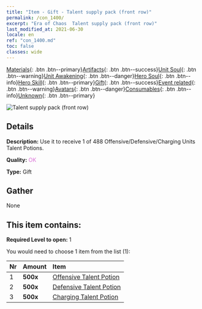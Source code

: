 ```yaml
---
title: "Item - Gift - Talent supply pack (front row)"
permalink: /con_1400/
excerpt: "Era of Chaos  Talent supply pack (front row)"
last_modified_at: 2021-06-30
locale: en
ref: "con_1400.md"
toc: false
classes: wide
---
```

 [Materials](/Items/){: .btn .btn--primary}[Artifacts](/Items/Artifacts/){: .btn .btn--success}[Unit Soul](/Items/UnitSoul/){: .btn .btn--warning}[Unit Awakening](/Items/UnitAwakening/){: .btn .btn--danger}[Hero Soul](/Items/HeroSoul/){: .btn .btn--info}[Hero Skill](/Items/HeroSkill/){: .btn .btn--primary}[Gift](/Items/Gift/){: .btn .btn--success}[Event related](/Items/Events/){: .btn .btn--warning}[Avatars](/Items/Avatars/){: .btn .btn--danger}[Consumables](/Items/Consumables/){: .btn .btn--info}[Unknown](/Items/Unknown/){: .btn .btn--primary}

 ![Talent supply pack (front row)](/images/t/i_907014.png)

## Details
 **Description:** Use it to receive 1 of 488 Offensive/Defensive/Charging Units Talent Potions.

 **Quality:** <span style="color: #DA70D6">OK</span>

 **Type:** Gift

## Gather

  None

## This item contains:

 **Required Level to open:** 1

 You would need to choose 1 item from the list (1):

  | Nr | Amount |     Item    |
  |:---|:-------|:------------|
  | 1 |  **500x** | [Offensive Talent Potion](/Items/con_786/) |  | 
  | 2 |  **500x** | [Defensive Talent Potion](/Items/con_787/) |  | 
  | 3 |  **500x** | [Charging Talent Potion](/Items/con_788/) |  | 
